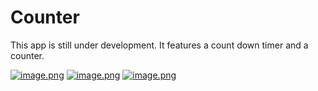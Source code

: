 # Counter
This app is still under development. It features a count down timer and a counter.


[![image.png](https://i.postimg.cc/yxtzckcp/image.png)](https://postimg.cc/rR1bLyh5)
[![image.png](https://i.postimg.cc/6p0t15Xq/image.png)](https://postimg.cc/SnJBn4jb)
[![image.png](https://i.postimg.cc/kGr0gkmL/image.png)](https://postimg.cc/dkBHWND9)
